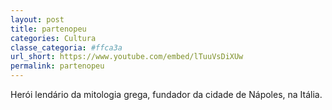 ```yaml
---
layout: post
title: partenopeu
categories: Cultura
classe_categoria: #ffca3a
url_short: https://www.youtube.com/embed/lTuuVsDiXUw
permalink: partenopeu
---
```

Herói lendário da mitologia grega, fundador da cidade de Nápoles, na Itália.
